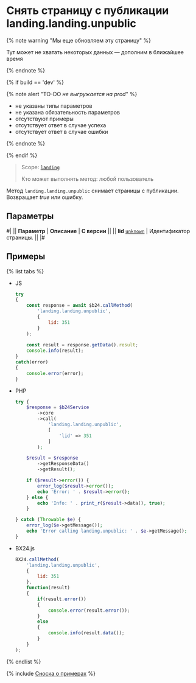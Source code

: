 # Снять страницу с публикации landing.landing.unpublic

{% note warning "Мы еще обновляем эту страницу" %}

Тут может не хватать некоторых данных — дополним в ближайшее время

{% endnote %}

{% if build == 'dev' %}

{% note alert "TO-DO _не выгружается на prod_" %}

- не указаны типы параметров
- не указана обязательность параметров
- отсутствуют примеры
- отсутствует ответ в случае успеха
- отсутствует ответ в случае ошибки

{% endnote %}

{% endif %}

> Scope: [`landing`](../../../scopes/permissions.md)
>
> Кто может выполнять метод: любой пользователь

Метод `landing.landing.unpublic` снимает страницы с публикации. Возвращает *true* или ошибку.

## Параметры

#|
|| **Параметр** | **Описание** | **С версии** ||
|| **lid**
[`unknown`](../../../data-types.md) | Идентификатор страницы. ||
|#

## Примеры

{% list tabs %}

- JS


    ```js
    try
    {
    	const response = await $b24.callMethod(
    		'landing.landing.unpublic',
    		{
    			lid: 351
    		}
    	);
    	
    	const result = response.getData().result;
    	console.info(result);
    }
    catch(error)
    {
    	console.error(error);
    }
    ```

- PHP


    ```php
    try {
        $response = $b24Service
            ->core
            ->call(
                'landing.landing.unpublic',
                [
                    'lid' => 351
                ]
            );
    
        $result = $response
            ->getResponseData()
            ->getResult();
    
        if ($result->error()) {
            error_log($result->error());
            echo 'Error: ' . $result->error();
        } else {
            echo 'Info: ' . print_r($result->data(), true);
        }
    
    } catch (Throwable $e) {
        error_log($e->getMessage());
        echo 'Error calling landing.unpublic: ' . $e->getMessage();
    }
    ```

- BX24.js

    ```js
    BX24.callMethod(
        'landing.landing.unpublic',
        {
            lid: 351
        },
        function(result)
        {
            if(result.error())
            {
                console.error(result.error());
            }
            else
            {
                console.info(result.data());
            }
        }
    );
    ```

{% endlist %}

{% include [Сноска о примерах](../../../../_includes/examples.md) %}